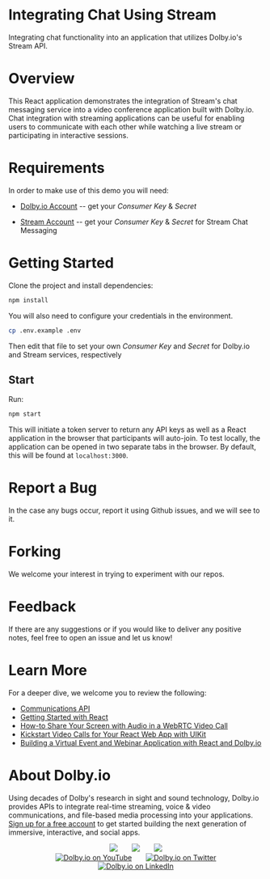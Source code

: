 <!--
[![Build Package](https://github.com/dolbyio-samples/template-repo/actions/workflows/build-package.yml/badge.svg)](https://github.com/dolbyio-samples/template-repo/actions/workflows/build-package.yml)
[![Publish Package](https://github.com/dolbyio-samples/template-repo/actions/workflows/publish-package.yml/badge.svg)](https://github.com/dolbyio-samples/template-repo/actions/workflows/publish-package.yml)
[![npm](https://img.shields.io/npm/v/dolbyio-samples/template-repo)](https://www.npmjs.com/package/dolbyio-samples/template-repo)
[![License](https://img.shields.io/github/license/dolbyio-samples/template-repo)](LICENSE)

Adding shields would also be amazing -->

# Integrating Chat Using Stream

Integrating chat functionality into an application that utilizes Dolby.io's Stream API. 

# Overview
This React application demonstrates the integration of Stream's chat messaging service into a video conference application built with Dolby.io. Chat integration with streaming applications can be useful for enabling users to communicate with each other while watching a live stream or participating in interactive sessions.

# Requirements 
In order to make use of this demo you will need:

- [Dolby.io Account](https://dolby.io) -- get your _Consumer Key_ & _Secret_ 

- [Stream Account](https://getstream.io/chat/) -- get your _Consumer Key_ & _Secret_ for Stream Chat Messaging


# Getting Started 

Clone the project and install dependencies:

```sh
npm install
```

You will also need to configure your credentials in the environment.

```sh
cp .env.example .env
```

Then edit that file to set your own _Consumer Key_ and _Secret_ for Dolby.io and Stream services, respectively

## Start

Run:

```sh
npm start
```

This will initiate a token server to return any API keys as well as a React application in the browser that participants will auto-join. To test locally, the application can be opened in two separate tabs in the browser. By default, this will be found at `localhost:3000`.

# Report a Bug 
In the case any bugs occur, report it using Github issues, and we will see to it. 

# Forking
We welcome your interest in trying to experiment with our repos.

# Feedback 
If there are any suggestions or if you would like to deliver any positive notes, feel free to open an issue and let us know!

# Learn More
For a deeper dive, we welcome you to review the following:
  - [Communications API](https://docs.dolby.io/communications-apis/docs)
  - [Getting Started with React](https://docs.dolby.io/communications-apis/docs/getting-started-with-reactnative-sdk)
  - [How-to Share Your Screen with Audio in a WebRTC Video Call](https://dolby.io/blog/how-to-share-your-screen-with-audio-in-a-webrtc-video-call/)
  - [Kickstart Video Calls for Your React Web App with UIKit](https://dolby.io/blog/kickstart-video-calls-for-your-react-web-app-with-uikit/)
  - [Building a Virtual Event and Webinar Application with React and Dolby.io](https://dolby.io/blog/building-a-virtual-event-and-webinar-application-with-react-and-dolby-io/)

# About Dolby.io

Using decades of Dolby's research in sight and sound technology, Dolby.io provides APIs to integrate real-time streaming, voice & video communications, and file-based media processing into your applications. [Sign up for a free account](https://dashboard.dolby.io/signup/) to get started building the next generation of immersive, interactive, and social apps.

<div align="center">
  <a href="https://dolby.io/" target="_blank"><img src="https://img.shields.io/badge/Dolby.io-0A0A0A?style=for-the-badge&logo=dolby&logoColor=white"/></a>
&nbsp; &nbsp; &nbsp;
  <a href="https://docs.dolby.io/" target="_blank"><img src="https://img.shields.io/badge/Dolby.io-Docs-0A0A0A?style=for-the-badge&logoColor=white"/></a>
&nbsp; &nbsp; &nbsp;
  <a href="https://dolby.io/blog/category/developer/" target="_blank"><img src="https://img.shields.io/badge/Dolby.io-Blog-0A0A0A?style=for-the-badge&logoColor=white"/></a>
</div>

<div align="center">
&nbsp; &nbsp; &nbsp;
  <a href="https://youtube.com/@dolbyio" target="_blank"><img src="https://img.shields.io/badge/YouTube-red?style=flat-square&logo=youtube&logoColor=white" alt="Dolby.io on YouTube"/></a>
&nbsp; &nbsp; &nbsp; 
  <a href="https://twitter.com/dolbyio" target="_blank"><img src="https://img.shields.io/badge/Twitter-blue?style=flat-square&logo=twitter&logoColor=white" alt="Dolby.io on Twitter"/></a>
&nbsp; &nbsp; &nbsp;
  <a href="https://www.linkedin.com/company/dolbyio/" target="_blank"><img src="https://img.shields.io/badge/LinkedIn-0077B5?style=flat-square&logo=linkedin&logoColor=white" alt="Dolby.io on LinkedIn"/></a>
</div>
